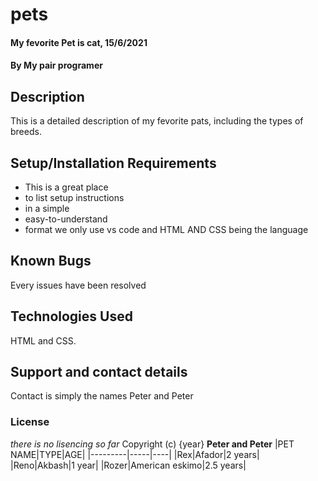 # pets
#### My fevorite Pet is cat, 15/6/2021
#### By **My pair programer**
## Description
This is a detailed description of my fevorite pats, including the types of breeds.
## Setup/Installation Requirements
* This is a great place
* to list setup instructions
* in a simple
* easy-to-understand
* format
we only use vs code and HTML AND CSS being the language
## Known Bugs
Every issues have been resolved
## Technologies Used
HTML and CSS. 
## Support and contact details
Contact is simply the names Peter and Peter
### License
*there is no lisencing so far*
Copyright (c) {year} **Peter and Peter**
|PET NAME|TYPE|AGE|
|---------|-----|----|
|Rex|Afador|2 years|
|Reno|Akbash|1 year|
|Rozer|American eskimo|2.5 years|